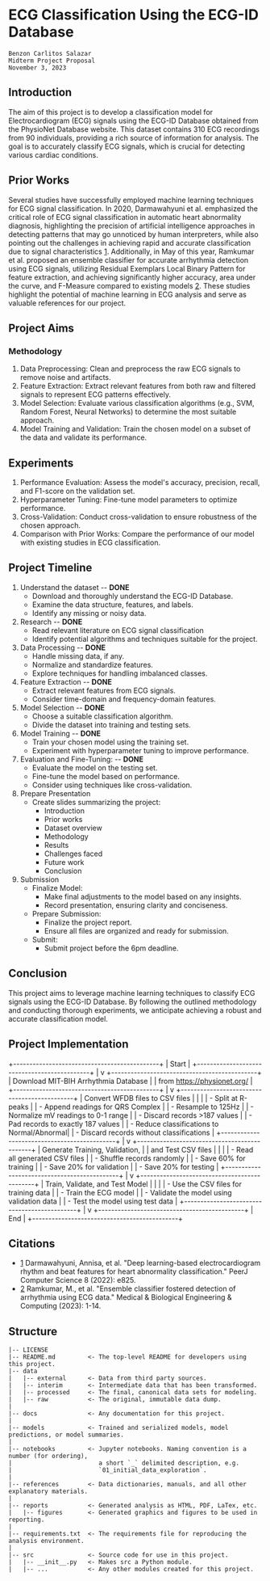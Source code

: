 # ECG Classification Using the ECG-ID Database

```
Benzon Carlitos Salazar
Midterm Project Proposal
November 3, 2023
```

## Introduction

The aim of this project is to develop a classification model for Electrocardiogram (ECG) signals using the ECG-ID 
Database obtained from the PhysioNet Database website. This dataset contains 310 ECG recordings from 90 individuals, 
providing a rich source of information for analysis. The goal is to accurately classify ECG signals, which is crucial 
for detecting various cardiac conditions.

## Prior Works

Several studies have successfully employed machine learning techniques for ECG signal classification. In 2020, 
Darmawahyuni et al. emphasized the critical role of ECG signal classification in automatic heart abnormality diagnosis, 
highlighting the precision of artificial intelligence approaches in detecting patterns that may go unnoticed by human 
interpreters, while also pointing out the challenges in achieving rapid and accurate classification due to signal 
characteristics [1]. Additionally, in May of this year, Ramkumar et al. proposed an ensemble classifier for accurate 
arrhythmia detection using ECG signals, utilizing Residual Exemplars Local Binary Pattern for feature extraction, and 
achieving significantly higher accuracy, area under the curve, and F-Measure compared to existing models [2]. These 
studies highlight the potential of machine learning in ECG analysis and serve as valuable references for our project.

## Project Aims

### Methodology

1. Data Preprocessing: Clean and preprocess the raw ECG signals to remove noise and artifacts.
2. Feature Extraction: Extract relevant features from both raw and filtered signals to represent ECG patterns effectively.
3. Model Selection: Evaluate various classification algorithms (e.g., SVM, Random Forest, Neural Networks) to determine 
the most suitable approach.
4. Model Training and Validation: Train the chosen model on a subset of the data and validate its performance.

## Experiments

1. Performance Evaluation: Assess the model's accuracy, precision, recall, and F1-score on the validation set.
2. Hyperparameter Tuning: Fine-tune model parameters to optimize performance.
3. Cross-Validation: Conduct cross-validation to ensure robustness of the chosen approach.
4. Comparison with Prior Works: Compare the performance of our model with existing studies in ECG classification.

## Project Timeline

1. Understand the dataset -- **DONE**
	* Download and thoroughly understand the ECG-ID Database.
	* Examine the data structure, features, and labels.
	* Identify any missing or noisy data.
2. Research -- **DONE**
	* Read relevant literature on ECG signal classification
	* Identify potential algorithms and techniques suitable for the project.
3. Data Processing -- **DONE**
	* Handle missing data, if any.
	* Normalize and standardize features.
	* Explore techniques for handling imbalanced classes.
4. Feature Extraction -- **DONE**
	* Extract relevant features from ECG signals.
	* Consider time-domain and frequency-domain features.
5. Model Selection -- **DONE**
	* Choose a suitable classification algorithm.
	* Divide the dataset into training and testing sets.
6. Model Training -- **DONE**
	* Train your chosen model using the training set.
	* Experiment with hyperparameter tuning to improve performance.
7. Evaluation and Fine-Tuning: -- **DONE**
	* Evaluate the model on the testing set.
	* Fine-tune the model based on performance.
	* Consider using techniques like cross-validation.
8. Prepare Presentation
	* Create slides summarizing the project:
		* Introduction
		* Prior works
		* Dataset overview
		* Methodology
		* Results
		* Challenges faced
		* Future work
		* Conclusion
9. Submission
	* Finalize Model:
		* Make final adjustments to the model based on any insights.
		* Record presentation, ensuring clarity and conciseness.
	* Prepare Submission:
		* Finalize the project report.
		* Ensure all files are organized and ready for submission.
	* Submit:
		* Submit project before the 6pm deadline.

## Conclusion

This project aims to leverage machine learning techniques to classify ECG signals using the ECG-ID Database. By 
following the outlined methodology and conducting thorough experiments, we anticipate achieving a robust and accurate 
classification model.

## Project Implementation

+---------------------------------------------+
|                 Start                       |
+---------------------------------------------+
                    |
                    v
+---------------------------------------------+
|    Download MIT-BIH Arrhythmia Database     |
|       from https://physionet.org/           |
+---------------------------------------------+
                    |
                    v
+---------------------------------------------+
|    Convert WFDB files to CSV files          |
|                                             |
|  - Split at R-peaks                         |
|  - Append readings for QRS Complex          |
|  - Resample to 125Hz                        |
|  - Normalize mV readings to 0-1 range       |
|  - Discard records >187 values              |
|  - Pad records to exactly 187 values        |
|  - Reduce classifications to Normal/Abnormal|
|  - Discard records without classifications  |
+---------------------------------------------+
                    |
                    v
+---------------------------------------------+
|         Generate Training, Validation,      |
|               and Test CSV files            |
|                                             |
|  - Read all generated CSV files             |
|  - Shuffle records randomly                 |
|  - Save 60% for training                    |
|  - Save 20% for validation                  |
|  - Save 20% for testing                     |
+---------------------------------------------+
                    |
                    v
+---------------------------------------------+
|        Train, Validate, and Test Model      |
|                                             |
|  - Use the CSV files for training data      |
|  - Train the ECG model                      |
|  - Validate the model using validation data |
|  - Test the model using test data           |
+---------------------------------------------+
                    |
                    v
+---------------------------------------------+
|                 End                          |
+---------------------------------------------+

## Citations

* [1][1] Darmawahyuni, Annisa, et al. "Deep learning-based electrocardiogram rhythm and beat features for heart abnormality 
classification." PeerJ Computer Science 8 (2022): e825.
* [2][2] Ramkumar, M., et al. "Ensemble classifier fostered detection of arrhythmia using ECG data." Medical & Biological 
Engineering & Computing (2023): 1-14.

## Structure

```
|-- LICENSE
|-- README.md         <- The top-level README for developers using this project.
|-- data
|   |-- external      <- Data from third party sources.
|   |-- interim       <- Intermediate data that has been transformed.
|   |-- processed     <- The final, canonical data sets for modeling.
|   |-- raw           <- The original, immutable data dump.
|
|-- docs              <- Any documentation for this project.
|
|-- models            <- Trained and serialized models, model predictions, or model summaries.
|
|-- notebooks         <- Jupyter notebooks. Naming convention is a number (for ordering),
|                        a short `_` delimited description, e.g.
|                        `01_initial_data_exploration`.
|
|-- references        <- Data dictionaries, manuals, and all other explanatory materials.
|
|-- reports           <- Generated analysis as HTML, PDF, LaTex, etc.
|   |-- figures       <- Generated graphics and figures to be used in reporting.
|
|-- requirements.txt  <- The requirements file for reproducing the analysis environment.
|
|-- src               <- Source code for use in this project.
|   |-- __init__.py   <- Makes src a Python module.
|   |-- ...           <- Any other modules created for this project.
```

[1]: https://pubmed.ncbi.nlm.nih.gov/35174263/
[2]: https://www.springerprofessional.de/en/ensemble-classifier-fostered-detection-of-arrhythmia-using-ecg-d/25326980
[3]: https://github.com/litaolemo/Research
